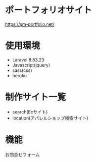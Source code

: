 # ポートフォリオサイト
https://sm-portfolio.net/

# 使用環境

- Laravel 8.83.23
- Javascript(jquery)
- sass(css)
- heroku

# 制作サイト一覧
- search(Ecサイト)
- location(アパレルショップ検索サイト)

# 機能
お問合せフォーム